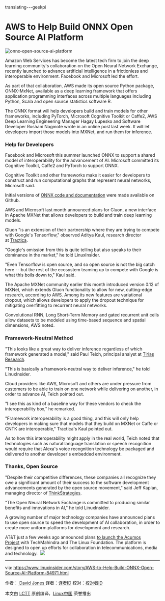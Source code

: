 translating---geekpi

AWS to Help Build ONNX Open Source AI Platform
============================================================
![onnx-open-source-ai-platform](https://www.linuxinsider.com/article_images/story_graphics_xlarge/xl-2017-onnx-1.jpg)


Amazon Web Services has become the latest tech firm to join the deep learning community's collaboration on the Open Neural Network Exchange, recently launched to advance artificial intelligence in a frictionless and interoperable environment. Facebook and Microsoft led the effort.

As part of that collaboration, AWS made its open source Python package, ONNX-MxNet, available as a deep learning framework that offers application programming interfaces across multiple languages including Python, Scala and open source statistics software R.

The ONNX format will help developers build and train models for other frameworks, including PyTorch, Microsoft Cognitive Toolkit or Caffe2, AWS Deep Learning Engineering Manager Hagay Lupesko and Software Developer Roshani Nagmote wrote in an online post last week. It will let developers import those models into MXNet, and run them for inference.

### Help for Developers

Facebook and Microsoft this summer launched ONNX to support a shared model of interoperability for the advancement of AI. Microsoft committed its Cognitive Toolkit, Caffe2 and PyTorch to support ONNX.

Cognitive Toolkit and other frameworks make it easier for developers to construct and run computational graphs that represent neural networks, Microsoft said.

Initial versions of [ONNX code and documentation][4] were made available on Github.

AWS and Microsoft last month announced plans for Gluon, a new interface in Apache MXNet that allows developers to build and train deep learning models.

Gluon "is an extension of their partnership where they are trying to compete with Google's Tensorflow," observed Aditya Kaul, research director at [Tractica][5].

"Google's omission from this is quite telling but also speaks to their dominance in the market," he told LinuxInsider.

"Even Tensorflow is open source, and so open source is not the big catch here -- but the rest of the ecosystem teaming up to compete with Google is what this boils down to," Kaul said.

The Apache MXNet community earlier this month introduced version 0.12 of MXNet, which extends Gluon functionality to allow for new, cutting-edge research, according to AWS. Among its new features are variational dropout, which allows developers to apply the dropout technique for mitigating overfitting to recurrent neural networks.

Convolutional RNN, Long Short-Term Memory and gated recurrent unit cells allow datasets to be modeled using time-based sequence and spatial dimensions, AWS noted.

### Framework-Neutral Method

"This looks like a great way to deliver inference regardless of which framework generated a model," said Paul Teich, principal analyst at [Tirias Research][6].

"This is basically a framework-neutral way to deliver inference," he told LinuxInsider.

Cloud providers like AWS, Microsoft and others are under pressure from customers to be able to train on one network while delivering on another, in order to advance AI, Teich pointed out.

"I see this as kind of a baseline way for these vendors to check the interoperability box," he remarked.

"Framework interoperability is a good thing, and this will only help developers in making sure that models that they build on MXNet or Caffe or CNTK are interoperable," Tractica's Kaul pointed out.

As to how this interoperability might apply in the real world, Teich noted that technologies such as natural language translation or speech recognition would require that Alexa's voice recognition technology be packaged and delivered to another developer's embedded environment.

### Thanks, Open Source

"Despite their competitive differences, these companies all recognize they owe a significant amount of their success to the software development advancements generated by the open source movement," said Jeff Kaplan, managing director of [ThinkStrategies][7].

"The Open Neural Network Exchange is committed to producing similar benefits and innovations in AI," he told LinuxInsider.

A growing number of major technology companies have announced plans to use open source to speed the development of AI collaboration, in order to create more uniform platforms for development and research.

AT&T just a few weeks ago announced plans [to launch the Acumos Project][8] with TechMahindra and The Linux Foundation. The platform is designed to open up efforts for collaboration in telecommunications, media and technology. 
![](https://www.ectnews.com/images/end-enn.gif)

--------------------------------------------------------------------------------

via: https://www.linuxinsider.com/story/AWS-to-Help-Build-ONNX-Open-Source-AI-Platform-84971.html

作者：[ David Jones ][a]
译者：[译者ID](https://github.com/译者ID)
校对：[校对者ID](https://github.com/校对者ID)

本文由 [LCTT](https://github.com/LCTT/TranslateProject) 原创编译，[Linux中国](https://linux.cn/) 荣誉推出

[a]:https://www.linuxinsider.com/story/AWS-to-Help-Build-ONNX-Open-Source-AI-Platform-84971.html#searchbyline
[1]:https://www.linuxinsider.com/story/AWS-to-Help-Build-ONNX-Open-Source-AI-Platform-84971.html#
[2]:https://www.linuxinsider.com/perl/mailit/?id=84971
[3]:https://www.linuxinsider.com/story/AWS-to-Help-Build-ONNX-Open-Source-AI-Platform-84971.html
[4]:https://github.com/onnx/onnx
[5]:https://www.tractica.com/
[6]:http://www.tiriasresearch.com/
[7]:http://www.thinkstrategies.com/
[8]:https://www.linuxinsider.com/story/84926.html
[9]:https://www.linuxinsider.com/story/AWS-to-Help-Build-ONNX-Open-Source-AI-Platform-84971.html
